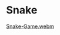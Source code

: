 # Snake
[Snake-Game.webm](https://github.com/Pflasterlix/Snake/assets/135116915/95d0ec6c-48da-4379-9ecb-f6ef27eaa877)

